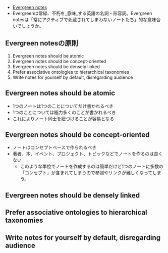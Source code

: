 - [Evergreen notes](https://notes.andymatuschak.org/Evergreen_notes)
- Evergreenは常緑、不朽を_意味_する英語の名詞・形容詞。Evergreen notesは「常にアクティブで死蔵されてしまわないノートたち」的な意味合いでしょうか。

## Evergreen notesの原則
1. Evergreen notes should be atomic
2. Evergreen notes should be concept-oriented 
3. Evergreen notes should be densely linked 
4. Prefer associative ontologies to hierarchical taxonomies
5. Write notes for yourself by default, disregarding audience

## Evergreen notes should be atomic
- 1つのノートは1つのことについてだけ書かれるべき
- 1つのことについては極力多くのことが書かれるべき
- これによりノート同士を紐づけることが容易となる

## Evergreen notes should be concept-oriented 
- ノートはコンセプトベースで作られるべき
- 著者、本、イベント、プロジェクト、トピックなどでノートを作るのは良くない
	- このような単位でノートを作成するのは簡単だけど1つのノートに多数の「コンセプト」が含まれてしまうので参照やリンクが難しくなってしまう。

## Evergreen notes should be densely linked 

## Prefer associative ontologies to hierarchical taxonomies

## Write notes for yourself by default, disregarding audience

